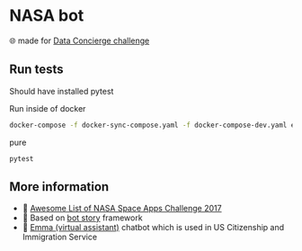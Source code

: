 # NASA bot
:globe_with_meridians: made for [Data Concierge challenge](https://2017.spaceappschallenge.org/challenges/ideate-and-create/data-concierge/)

## Run tests

Should have installed pytest

Run inside of docker
```bash
docker-compose -f docker-sync-compose.yaml -f docker-compose-dev.yaml exec bot pytest
```

pure
```bash
pytest
```

## More information

- :memo: [Awesome List of NASA Space Apps Challenge 2017](https://gist.github.com/hyzhak/2586979d8951a6ec508faa58191395fe)
- :rocket: Based on [bot story](https://github.com/botstory/botstory) framework
- :information_desk_person: [Emma (virtual assistant)](https://www.uscis.gov/emma) chatbot which is used in US Citizenship and Immigration Service
